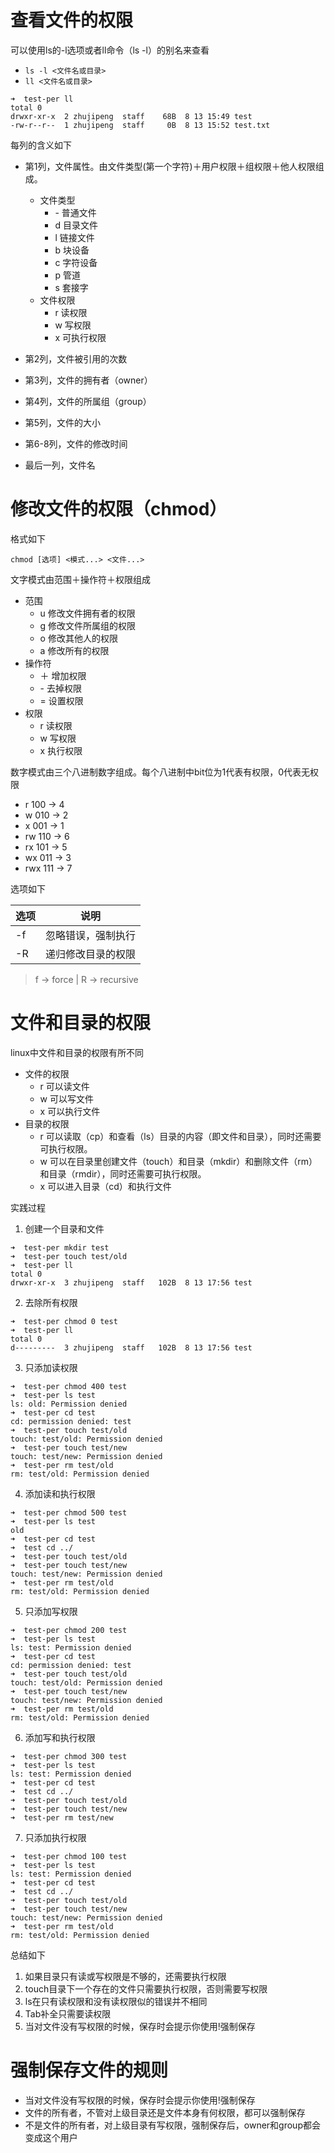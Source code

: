 # 查看文件的权限
可以使用ls的-l选项或者ll命令（ls -l）的别名来查看
- `ls -l <文件名或目录>`
- `ll <文件名或目录>`

```   
➜  test-per ll
total 0
drwxr-xr-x  2 zhujipeng  staff    68B  8 13 15:49 test
-rw-r--r--  1 zhujipeng  staff     0B  8 13 15:52 test.txt

```
每列的含义如下
- 第1列，文件属性。由文件类型(第一个字符)＋用户权限＋组权限＋他人权限组成。
    - 文件类型
        - \- 普通文件
        - d 目录文件
        - l 链接文件
        - b 块设备
        - c 字符设备
        - p 管道
        - s 套接字
    - 文件权限
        - r 读权限
        - w 写权限
        - x 可执行权限


- 第2列，文件被引用的次数
- 第3列，文件的拥有者（owner）
- 第4列，文件的所属组（group）
- 第5列，文件的大小
- 第6-8列，文件的修改时间
- 最后一列，文件名


# 修改文件的权限（chmod）
格式如下
```
chmod [选项] <模式...> <文件...>
```

文字模式由范围＋操作符＋权限组成
- 范围
    - u 修改文件拥有者的权限 
    - g 修改文件所属组的权限
    - o 修改其他人的权限 
    - a 修改所有的权限  
- 操作符
    - ＋ 增加权限
    - \- 去掉权限
    - = 设置权限
- 权限
    - r 读权限
    - w 写权限
    - x 执行权限
    
数字模式由三个八进制数字组成。每个八进制中bit位为1代表有权限，0代表无权限
- r 100 -> 4
- w 010 -> 2
- x 001 -> 1
- rw 110 -> 6
- rx 101 -> 5
- wx 011 -> 3
- rwx 111 -> 7
            
选项如下

|选项 | 说明 |
|--- |--- |
|-f | 忽略错误，强制执行 |
|-R | 递归修改目录的权限 |

> f -> force | R -> recursive

# 文件和目录的权限
linux中文件和目录的权限有所不同

- 文件的权限
    - r 可以读文件
    - w 可以写文件
    - x 可以执行文件
- 目录的权限
    - r 可以读取（cp）和查看（ls）目录的内容（即文件和目录），同时还需要可执行权限。
    - w 可以在目录里创建文件（touch）和目录（mkdir）和删除文件（rm）和目录（rmdir），同时还需要可执行权限。
    - x 可以进入目录（cd）和执行文件
    
实践过程

1. 创建一个目录和文件
```
➜  test-per mkdir test
➜  test-per touch test/old
➜  test-per ll
total 0
drwxr-xr-x  3 zhujipeng  staff   102B  8 13 17:56 test
```
2. 去除所有权限
```
➜  test-per chmod 0 test
➜  test-per ll
total 0
d---------  3 zhujipeng  staff   102B  8 13 17:56 test
```
3. 只添加读权限
```
➜  test-per chmod 400 test
➜  test-per ls test
ls: old: Permission denied
➜  test-per cd test
cd: permission denied: test
➜  test-per touch test/old
touch: test/old: Permission denied
➜  test-per touch test/new
touch: test/new: Permission denied
➜  test-per rm test/old
rm: test/old: Permission denied
```
4. 添加读和执行权限
```
➜  test-per chmod 500 test
➜  test-per ls test
old
➜  test-per cd test
➜  test cd ../
➜  test-per touch test/old
➜  test-per touch test/new
touch: test/new: Permission denied
➜  test-per rm test/old
rm: test/old: Permission denied
```
5. 只添加写权限
```
➜  test-per chmod 200 test
➜  test-per ls test
ls: test: Permission denied
➜  test-per cd test
cd: permission denied: test
➜  test-per touch test/old
touch: test/old: Permission denied
➜  test-per touch test/new
touch: test/new: Permission denied
➜  test-per rm test/old
rm: test/old: Permission denied
```
6. 添加写和执行权限
```
➜  test-per chmod 300 test
➜  test-per ls test
ls: test: Permission denied
➜  test-per cd test
➜  test cd ../
➜  test-per touch test/old
➜  test-per touch test/new
➜  test-per rm test/new
```
7. 只添加执行权限
```
➜  test-per chmod 100 test
➜  test-per ls test
ls: test: Permission denied
➜  test-per cd test
➜  test cd ../
➜  test-per touch test/old
➜  test-per touch test/new
touch: test/new: Permission denied
➜  test-per rm test/old
rm: test/old: Permission denied
```

总结如下
1. 如果目录只有读或写权限是不够的，还需要执行权限
2. touch目录下一个存在的文件只需要执行权限，否则需要写权限
3. ls在只有读权限和没有读权限似的错误并不相同
4. Tab补全只需要读权限
5. 当对文件没有写权限的时候，保存时会提示你使用!强制保存

# 强制保存文件的规则      
- 当对文件没有写权限的时候，保存时会提示你使用!强制保存
- 文件的所有者，不管对上级目录还是文件本身有何权限，都可以强制保存
- 不是文件的所有者，对上级目录有写权限，强制保存后，owner和group都会变成这个用户

    


